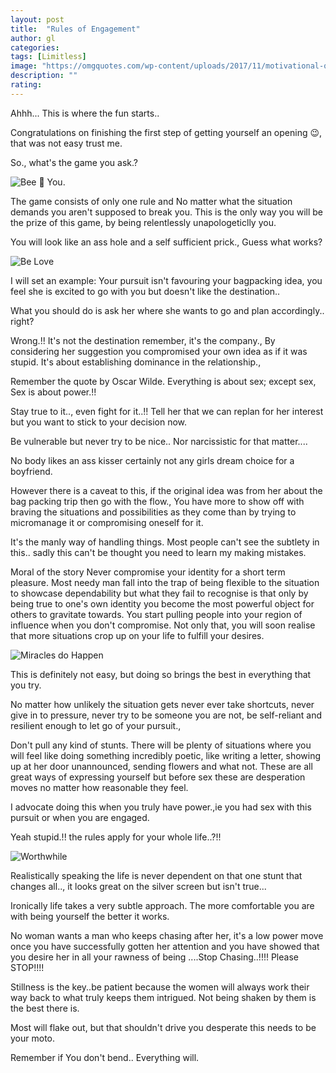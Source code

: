 ```yaml
---
layout: post
title:  "Rules of Engagement"
author: gl
categories:
tags: [Limitless]
image: "https://omgquotes.com/wp-content/uploads/2017/11/motivational-quotes-always-be-yourself.jpg"
description: ""
rating: 
---
```


Ahhh... This is where the fun starts..

Congratulations on finishing the first step of getting yourself an opening 😉, that was not easy trust me.

So., what's the game you ask.?

![Bee 🐝 You. ](https://www.wallquotes.com/sites/default/files/insp0250_02.jpg)

The game consists of only one rule and No matter what the situation demands you aren't supposed to break you.
This is the only way you will be the prize of this game, by being relentlessly unapologeticlly you.

You will look like an ass hole and a self sufficient prick., Guess what works?

![Be Love](https://www.hdwallpapers.in/download/be_love_be_proud_be_you_quotes_4k-HD.jpg)

I will set an example:
Your pursuit isn't favouring your bagpacking idea, you feel she is excited to go with you but doesn't like the destination..

What you should do is ask her where she wants to go and plan accordingly.. right?

Wrong.!! It's not the destination remember, it's the company., By considering her suggestion you compromised your own idea as if it was stupid.
It's about establishing dominance in the relationship.,

Remember the quote by Oscar Wilde.
Everything is about sex; except sex, Sex is about power.!!

Stay true to it.., even fight for it..!! Tell her that we can replan for her interest but you want to stick to your decision now.

Be vulnerable but never try to be nice.. Nor narcissistic for that matter....

No body likes an ass kisser certainly not any girls dream choice for a boyfriend.

However there is a caveat to this, if the original idea was from her about the bag packing trip then go with the flow., You have more to show off with braving the situations and possibilities as they come than by trying to micromanage it or compromising oneself for it.

It's the manly way of handling things. Most people can't see the subtlety in this.. sadly this can't be thought you need to learn my making mistakes.

Moral of the story
Never compromise your identity for a short term pleasure. 
Most needy man fall into the trap of being flexible to the situation to showcase dependability but what they fail to recognise is that only by being true to one's own identity you become the most powerful object for others to gravitate towards.
You start pulling people into your region of influence when you don't compromise. Not only that, you will soon realise that more situations crop up on your life to fulfill your desires.

![Miracles do Happen](https://unquote.li/images/screens/resized/en-7nvyl95yxp-quote-oscar-wilde-square-medium.jpg)

This is definitely not easy, but doing so brings the best in everything that you try.

No matter how unlikely the situation gets never ever take shortcuts, never give in to pressure, never try to be someone you are not, be self-reliant and resilient enough to let go of your pursuit.,

Don't pull any kind of stunts. There will be plenty of situations where you will feel like doing something incredibly poetic, like writing a letter, showing up at her door unannounced, sending flowers and what not.
These are all great ways of expressing yourself but before sex these are desperation moves no matter how reasonable they feel.

I advocate doing this when you truly have power.,ie you had sex with this pursuit or when you are engaged.

Yeah stupid.!! the rules apply for your whole life..?!!

![Worthwhile](https://www.scrolldroll.com/wp-content/uploads/2017/06/Bob-Marley-Quotes-7.jpg)

Realistically speaking the life is never dependent on that one stunt that changes all.., it looks great on the silver screen but isn't true...

Ironically life takes a very subtle approach. The more comfortable you are with being yourself the better it works.

No woman wants a man who keeps chasing after her, it's a low power move once you have successfully gotten her attention and you have showed that you desire her in all your rawness of being ....Stop Chasing..!!!! Please STOP!!!!

Stillness is the key..be patient because the women will always work their way back to what truly keeps them intrigued. Not being shaken by them is the best there is.

Most will flake out, but that shouldn't drive you desperate this needs to be your moto. 

Remember if You don't bend.. Everything will.
